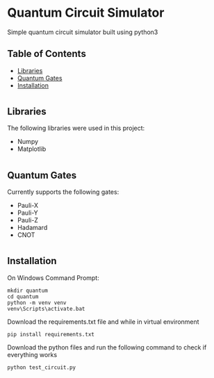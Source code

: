 # Quantum Circuit Simulator

Simple quantum circuit simulator built using python3

## Table of Contents
* [Libraries](#libraries)
* [Quantum Gates](#gates)
* [Installation](#install)

# <a name="libraries"></a>
## Libraries
The following libraries were used in this project:
* Numpy
* Matplotlib

# <a name="gates"></a>
## Quantum Gates
Currently supports the following gates:
* Pauli-X
* Pauli-Y
* Pauli-Z
* Hadamard
* CNOT

# <a name="install"></a>
## Installation
On Windows Command Prompt:
```
mkdir quantum
cd quantum
python -m venv venv
venv\Scripts\activate.bat
```

Download the requirements.txt file and while in virtual environment
```
pip install requirements.txt
```

Download the python files and run the following command to check if everything works
```
python test_circuit.py
```
